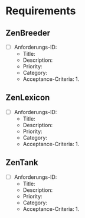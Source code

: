 # Requirements

## ZenBreeder

- [ ] Anforderungs-ID: 
	- Title:
	- Description:
	- Priority:
	- Category:
	- Acceptance-Criteria:
		1. 

## ZenLexicon

- [ ] Anforderungs-ID: 
	- Title:
	- Description:
	- Priority:
	- Category:
	- Acceptance-Criteria:
		1. 

## ZenTank

- [ ] Anforderungs-ID: 
	- Title:
	- Description:
	- Priority:
	- Category:
	- Acceptance-Criteria:
		1. 